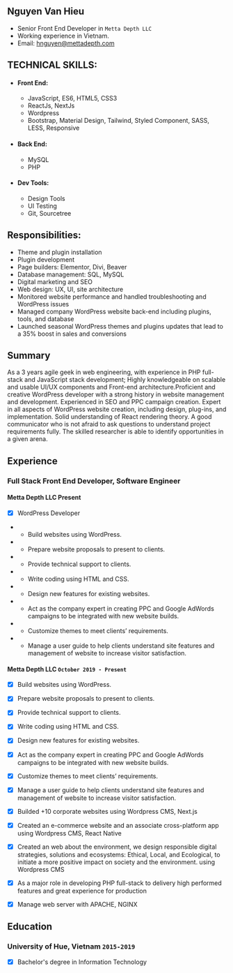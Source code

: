 ## Nguyen Van Hieu

* Senior Front End Developer in `Metta Depth LLC`
* Working experience in Vietnam.
* Email: [hnguyen@mettadepth.com](mailto:hnguyen@mettadepth.com)


## TECHNICAL SKILLS:

* #### Front End:
	* JavaScript, ES6, HTML5, CSS3
	* ReactJs, NextJs
	* Wordpress
  	* Bootstrap, Material Design, Tailwind, Styled Component, SASS, LESS, Responsive
	
* #### Back End:
	* MySQL
	* PHP

* #### Dev Tools:
	* Design Tools
	* UI Testing
	* Git, Sourcetree


## Responsibilities:
- Theme and plugin installation
- Plugin development
- Page builders: Elementor, Divi, Beaver
- Database management: SQL, MySQL
- Digital marketing and SEO
- Web design: UX, UI, site architecture
- Monitored website performance and handled troubleshooting and WordPress issues
- Managed company WordPress website back-end including plugins, tools, and database
- Launched seasonal WordPress themes and plugins updates that lead to a 35% boost in sales and conversions

## Summary

As a 3 years agile geek in web engineering, with experience in PHP full-stack and JavaScript stack development; Highly knowledgeable on scalable and usable UI/UX components and Front-end architecture.Proficient and creative WordPress developer with a strong history in website management and development. Experienced in SEO and PPC campaign creation. Expert in all aspects of WordPress website creation, including design, plug-ins, and implementation. Solid understanding of React rendering theory. A good communicator who is not afraid to ask questions to understand project requirements fully. The skilled researcher is able to identify opportunities in a given arena.

## Experience

### **Full Stack Front End Developer, Software Engineer**
#### Metta Depth LLC Present
- [x] WordPress Developer

- * Build websites using WordPress.
- * Prepare website proposals to present to clients.
- * Provide technical support to clients.
- * Write coding using HTML and CSS.
- * Design new features for existing websites.
- * Act as the company expert in creating PPC and Google AdWords campaigns to be integrated with new website builds.
- * Customize themes to meet clients’ requirements.
- * Manage a user guide to help clients understand site features and management of website to increase visitor satisfaction.

#### Metta Depth LLC `October 2019 - Present`
- [x] Build websites using WordPress.
- [x] Prepare website proposals to present to clients.
- [x] Provide technical support to clients.
- [x] Write coding using HTML and CSS.
- [x] Design new features for existing websites.
- [x] Act as the company expert in creating PPC and Google AdWords campaigns to be integrated with new website builds.
- [x] Customize themes to meet clients’ requirements.
- [x] Manage a user guide to help clients understand site features and management of website to increase visitor satisfaction.
- [x] Builded +10 corporate websites using Wordpress CMS, Next.js
- [x] Created an e-commerce website and an associate cross-platform app using Wordpress CMS, React Native
- [x] Created an web about the environment, we design responsible digital strategies, solutions and ecosystems: Ethical, Local, and Ecological, to initiate a more positive impact on society and the environment. using Wordpress CMS
- [x] As a major role in developing PHP full-stack to delivery high performed features and great experience for production
- [x] Manage web server with APACHE, NGINX


## Education

### University of Hue, Vietnam `2015-2019`
- [x] Bachelor's degree in Information Technology

